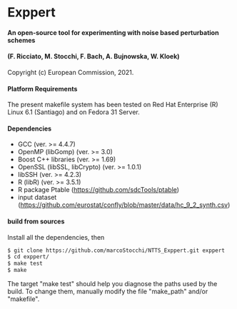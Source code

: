 # Exppert
#### An open-source tool for experimenting with noise based perturbation schemes
#### (F. Ricciato, M. Stocchi, F. Bach, A. Bujnowska, W. Kloek)

Copyright (c) European Commission, 2021.



#### Platform Requirements

The present makefile system has been tested on Red Hat Enterprise (R) Linux 6.1 (Santiago) and on Fedora 31 Server.

#### Dependencies

- GCC (ver. >= 4.4.7)
- OpenMP (libGomp) (ver. >= 3.0)
- Boost C++ libraries (ver. >= 1.69)
- OpenSSL (libSSL, libCrypto) (ver. >= 1.0.1)
- libSSH (ver. >= 4.2.3)
- R (libR) (ver. >= 3.5.1)
- R package Ptable (https://github.com/sdcTools/ptable)
- input dataset (https://github.com/eurostat/confly/blob/master/data/hc_9_2_synth.csv)

#### build from sources
Install all the dependencies, then 

```sh
$ git clone https://github.com/marcoStocchi/NTTS_Exppert.git exppert
$ cd exppert/
$ make test
$ make
```

The target "make test" should help you diagnose the paths used by the build.
To change them, manually modify the file "make_path" and/or "makefile".
